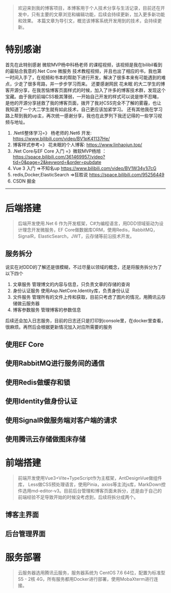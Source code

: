 > 欢迎来到我的博客项目，本博客用于个人技术分享与生活记录，目前还在开发中，只有主要的文章浏览和编辑功能，后续会持续更新，加入更多新功能和效果。
本篇文章为导引文，概览该博客系统开发用到的技术，会持续更新。

# 特别感谢

首先在此特别感谢 微软MVP杨中科杨老师 的课程视频，该视频是我在bilibil看到的最贴合我意的.Net Core 微服务 技术教程视频，并且也出了相应的书，我也第一时间入手了，在视频和书本的帮助下进行开发，解决了很多本来有可能遇到的难点，少走了很多弯路，并一步步学习而来。
还要感谢网民 花未眠 的大二学生的博客开源分享，在我苦恼博客页面样式的时候，加入了许多的博客技术群，发现这个宝藏。由于我的前端CSS极其薄弱，一开始自己开发的样式可以说是惨不忍睹，是他的开源分享拯救了我的博客页面，拨开了我对CSS完全不了解的雾霾，也让我知道了一个大二学生就有如此技术，自己更应该加紧学习。
还有其他我在学习路上帮到我的up主，再次统一感谢分享，我也在此罗列下我还记得的一些学习视频与地址。
1. .Net6整体学习=》 杨老师的.Net6 开发: https://www.bilibili.com/video/BV1pK41137He/
2. 博客样式参考=》 花未眠的个人博客: https://www.linhaojun.top/
3. .Net Core与EF Core 入门 =》微软MVP杨旭 ：https://space.bilibili.com/361469957/video?tid=0&page=2&keyword=&order=pubdate
4. Vue 3 入门 =>不知名up https://www.bilibili.com/video/BV1W34y1i7cG
5. redis,Docker,ElasticSearch =>狂胜说 https://space.bilibili.com/95256449
6. CSDN 掘金
---

# 后端搭建
> 后端开发使用.Net 6 作为开发框架，C#为编程语言，用DDD领域驱动为设计理念开发微服务，EF Core做数据库ORM，使用Redis，RabbitMQ，SignalR，ElasticSearch，JWT，云存储等前沿技术开发。
## 服务拆分
说实在对DDD的了解还是很模糊，不过尽量以领域的概念，还是将服务拆分为了以下四个
1. 文章服务 管理博文的内容与信息，只负责文章的存储的查询
2. 身份认证服务 使用Asp.NetCore.Identity库，负责身份认证
3. 文件服务 管理所有的文件上传和获取，目前只考虑了图片的情况，用腾讯云存储做云服务器
4. 博客参数服务 管理博客的参数信息

后续还会加入日志服务，目前的日志还只是打印到console里，在docker里查看，很麻烦。再然后会根据更新情况加入对应所需要的服务
## 使用EF Core
## 使用RabbitMQ进行服务间的通信
## 使用Redis做缓存和锁
## 使用Identity做身份认证
## 使用SignalR做服务端对客户端的请求
## 使用腾讯云存储做图床存储

# 前端搭建
> 前端开发使用Vue3+Vite+TypeScript作为主框架，AntDesignVue做组件库， Less做CSS预处理语言，使用Pinia，axios等主流js库，MarkDown控件选用md-editor-v3。目前后台管理和博客页面未拆分，还是由于自己的前端经验不足导致开始的时候没考虑到，后续将拆分成两个。

## 博客主界面

## 后台管理界面



# 服务部署
> 云服务器选用腾讯云服务，服务器系统为 CentOS 7.6 64位，配置为标准型S5 - 2核 4G，所有服务都用Docker进行部署，使用MobaXterm进行连接。

## 